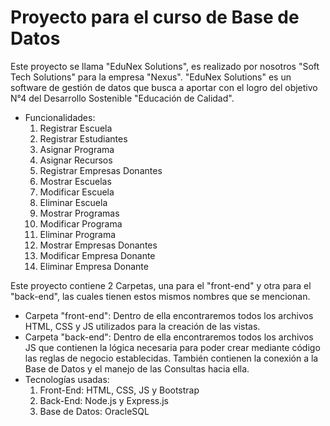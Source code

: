 # Proyecto para el curso de Base de Datos
Este proyecto se llama "EduNex Solutions", es realizado por nosotros "Soft Tech Solutions" para la empresa "Nexus".
"EduNex Solutions" es un software de gestión de datos que busca a aportar con el logro del objetivo N°4 del Desarrollo Sostenible "Educación de Calidad".

- Funcionalidades:
    1. Registrar Escuela
    2. Registrar Estudiantes
    3. Asignar Programa
    4. Asignar Recursos
    5. Registrar Empresas Donantes
    6. Mostrar Escuelas
    7. Modificar Escuela
    8. Eliminar Escuela
    9. Mostrar Programas
    10. Modificar Programa
    11. Eliminar Programa
    12. Mostrar Empresas Donantes
    13. Modificar Empresa Donante
    14. Eliminar Empresa Donante

Este proyecto contiene 2 Carpetas, una para el "front-end" y otra para el "back-end", las cuales tienen estos mismos nombres que se mencionan.
- Carpeta "front-end": Dentro de ella encontraremos todos los archivos HTML, CSS y JS utilizados para la creación de las vistas.
- Carpeta "back-end": Dentro de ella encontraremos todos los archivos JS que contienen la lógica necesaria para poder crear mediante código las reglas de negocio establecidas. También contienen la conexión a la Base de Datos y el manejo de las Consultas hacia ella.
- Tecnologías usadas:
    1. Front-End: HTML, CSS, JS y Bootstrap
    2. Back-End: Node.js y Express.js
    3. Base de Datos: OracleSQL
